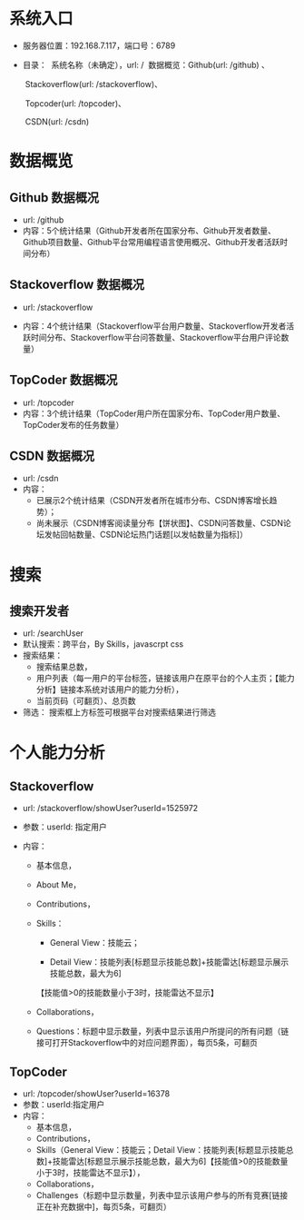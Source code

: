 # 系统入口
* 服务器位置：192.168.7.117，端口号：6789

* 目录：
    ​         系统名称（未确定），url: /
    ​         数据概览：Github(url: /github) 、

    ​			    Stackoverflow(url: /stackoverflow)、

    ​			    Topcoder(url: /topcoder)、

    ​			    CSDN(url: /csdn)


# 数据概览

## Github 数据概况

* url: /github
* 内容：5个统计结果（Github开发者所在国家分布、Github开发者数量、Github项目数量、Github平台常用编程语言使用概况、Github开发者活跃时间分布）

## Stackoverflow 数据概况

* url: /stackoverflow

* 内容：4个统计结果（Stackoverflow平台用户数量、Stackoverflow开发者活跃时间分布、Stackoverflow平台问答数量、Stackoverflow平台用户评论数量）

## TopCoder 数据概况
* url: /topcoder
* 内容：3个统计结果（TopCoder用户所在国家分布、TopCoder用户数量、TopCoder发布的任务数量）

## CSDN 数据概况
* url: /csdn
* 内容：
  * 已展示2个统计结果（CSDN开发者所在城市分布、CSDN博客增长趋势）；
  * 尚未展示（CSDN博客阅读量分布【饼状图】、CSDN问答数量、CSDN论坛发帖回帖数量、CSDN论坛热门话题[以发帖数量为指标]）

# 搜索
## 搜索开发者
* url: /searchUser
* 默认搜索：跨平台，By Skills，javascrpt css
* 搜索结果：
  * 搜索结果总数，
  * 用户列表（每一用户的平台标签，链接该用户在原平台的个人主页；【能力分析】链接本系统对该用户的能力分析），
  * 当前页码（可翻页）、总页数
* 筛选： 搜索框上方标签可根据平台对搜索结果进行筛选


# 个人能力分析
## Stackoverflow
* url: /stackoverflow/showUser?userId=1525972

* 参数：userId: 指定用户

* 内容：

  * 基本信息，
  * About Me，
  * Contributions，
  * Skills：
    * General View：技能云；

    * Detail View：技能列表[标题显示技能总数]+技能雷达[标题显示展示技能总数，最大为6]

     【技能值>0的技能数量小于3时，技能雷达不显示】
  * Collaborations，
  * Questions：标题中显示数量，列表中显示该用户所提问的所有问题（链接可打开Stackoverflow中的对应问题界面），每页5条，可翻页


## TopCoder
* url: /topcoder/showUser?userId=16378
* 参数：userId:指定用户
* 内容：
  * 基本信息，
  * Contributions，
  * Skills（General View：技能云；Detail View：技能列表[标题显示技能总数]+技能雷达[标题显示展示技能总数，最大为6]【技能值>0的技能数量小于3时，技能雷达不显示】），
  * Collaborations，
  * Challenges（标题中显示数量，列表中显示该用户参与的所有竞赛[链接正在补充数据中]，每页5条，可翻页）